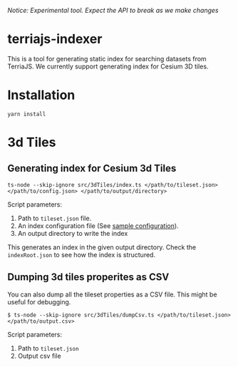 *Notice: Experimental tool. Expect the API to break as we make changes*

# terriajs-indexer

This is a tool for generating static index for searching datasets from TerriaJS. We currently support generating index for Cesium 3D tiles.

# Installation

```
yarn install
```

# 3d Tiles

## Generating index for Cesium 3d Tiles

```
ts-node --skip-ignore src/3dTiles/index.ts </path/to/tileset.json> </path/to/config.json> </path/to/output/directory>
```

Script parameters:
  1) Path to `tileset.json` file.
  2) An index configuration file (See [sample configuration](samples/3dtiles-config.json)).
  3) An output directory to write the index

This generates an index in the given output directory. Check the `indexRoot.json` to see how the index is structured.

## Dumping 3d tiles properites as CSV

You can also dump all the tileset properties as a CSV file. This might be useful for debugging.

```
$ ts-node --skip-ignore src/3dTiles/dumpCsv.ts </path/to/tileset.json> </path/to/output.csv>
```

Script parameters:
  1) Path to `tileset.json`
  2) Output csv file
